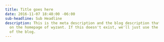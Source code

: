 ```yaml
---
title: Title goes here
date: 2016-11-07 18:48:00 -06:00
sub-headline: Sub Headline
description: This is the meta description and the blog description that will appear
  on the homepage of wyzant. If this doesn't exist, we'll just use the first 150 characters
  of the blog.
---
```


